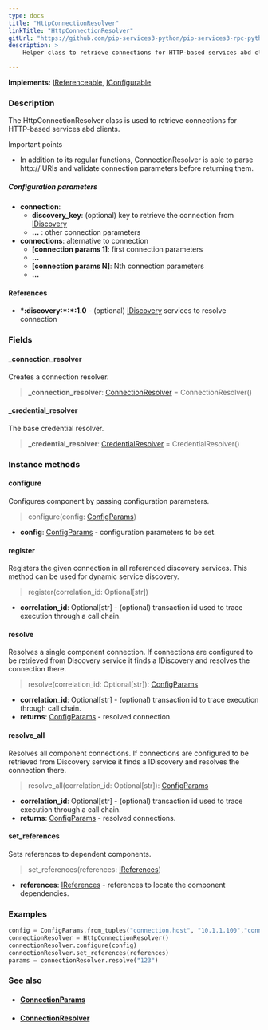 ```yaml
---
type: docs
title: "HttpConnectionResolver"
linkTitle: "HttpConnectionResolver"
gitUrl: "https://github.com/pip-services3-python/pip-services3-rpc-python"
description: >
    Helper class to retrieve connections for HTTP-based services abd clients.

---
```


**Implements:** [IReferenceable](../../../commons/refer/ireferenceable), [IConfigurable](../../../commons/config/iconfigurable)

### Description

The HttpConnectionResolver class is used to retrieve connections for HTTP-based services abd clients.

Important points

- In addition to its regular functions, ConnectionResolver is able to parse http:// URIs and validate connection parameters before returning them.

##### Configuration parameters

- **connection**:    
    - **discovery_key**: (optional) key to retrieve the connection from [IDiscovery](../../../components/connect/idiscovery)
    - **...** : other connection parameters
- **connections**: alternative to connection
    - **[connection params 1]**: first connection parameters
    -  **...**
    - **[connection params N]**: Nth connection parameters
    -  **...**


#### References

- **\*:discovery:\*:\*:1.0** - (optional) [IDiscovery](../../../components/connect/idiscovery) services to resolve connection



### Fields

<span class="hide-title-link">

#### _connection_resolver
Creates a connection resolver.
> **_connection_resolver**: [ConnectionResolver](../../../components/connect/connection_resolver) = ConnectionResolver()

#### _credential_resolver
The base credential resolver.
> **_credential_resolver**: [CredentialResolver](../../../components/auth/credential_resolver) = CredentialResolver()

</span>


### Instance methods

#### configure
Configures component by passing configuration parameters.

> configure(config: [ConfigParams](../../../commons/config/config_params))

- **config**: [ConfigParams](../../../commons/config/config_params) - configuration parameters to be set.


#### register
Registers the given connection in all referenced discovery services. This method can be used for dynamic service discovery.

> register(correlation_id: Optional[str])

- **correlation_id**: Optional[str] - (optional) transaction id used to trace execution through a call chain.


#### resolve
Resolves a single component connection. If connections are configured to be retrieved from Discovery service
it finds a IDiscovery and resolves the connection there.

> resolve(correlation_id: Optional[str]): [ConfigParams](../../../commons/config/config_params)

- **correlation_id**: Optional[str] - (optional) transaction id to trace execution through call chain.
- **returns**: [ConfigParams](../../../commons/config/config_params) - resolved connection.


#### resolve_all
Resolves all component connections. If connections are configured to be retrieved from Discovery service it finds a IDiscovery and resolves the connection there.

> resolve_all(correlation_id: Optional[str]): [ConfigParams](../../../commons/config/config_params)

- **correlation_id**: Optional[str] - (optional) transaction id used to trace execution through a call chain.
- **returns**: [ConfigParams](../../../commons/config/config_params) - resolved connections.


#### set_references
Sets references to dependent components.

> set_references(references: [IReferences](../../../commons/refer/ireferences))

- **references**: [IReferences](../../../commons/refer/ireferences) - references to locate the component dependencies.

### Examples

```python
config = ConfigParams.from_tuples("connection.host", "10.1.1.100","connection.port", 8080)
connectionResolver = HttpConnectionResolver()
connectionResolver.configure(config)
connectionResolver.set_references(references)
params = connectionResolver.resolve("123")
```


### See also
- #### [ConnectionParams](../../../components/connect/connection_params)
- #### [ConnectionResolver](../../../components/connect/connection_resolver)
